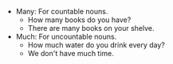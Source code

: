 - Many: For countable nouns.
	- How many books do you have?
	- There are many books on your shelve.
- Much: For uncountable nouns.
	- How much water do you drink every day?
	- We don't have much time.